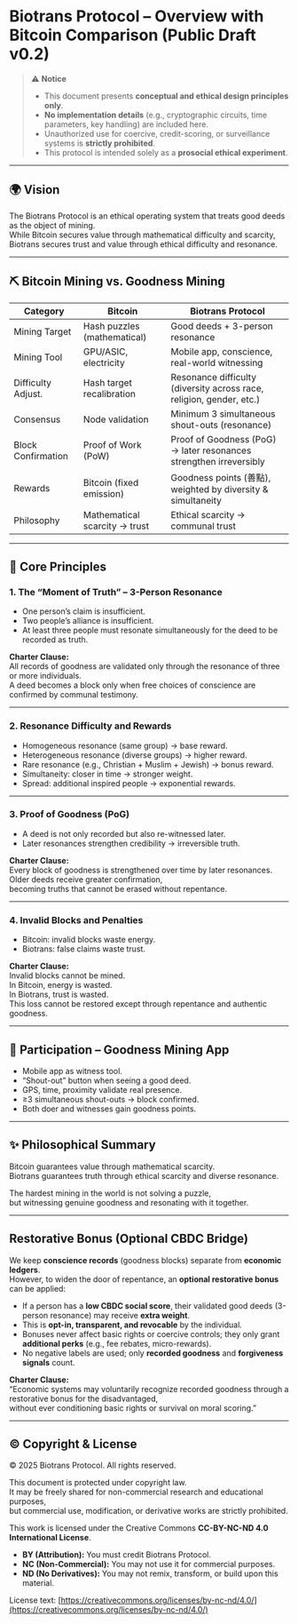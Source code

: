 # Biotrans Protocol – Overview with Bitcoin Comparison (Public Draft v0.2)

> ⚠️ **Notice**
> - This document presents **conceptual and ethical design principles only**.  
> - **No implementation details** (e.g., cryptographic circuits, time parameters, key handling) are included here.  
> - Unauthorized use for coercive, credit-scoring, or surveillance systems is **strictly prohibited**.  
> - This protocol is intended solely as a **prosocial ethical experiment**.  

---

## 🌍 Vision
The Biotrans Protocol is an ethical operating system that treats good deeds as the object of mining.  
While Bitcoin secures value through mathematical difficulty and scarcity,  
Biotrans secures trust and value through ethical difficulty and resonance.  

---

## ⛏️ Bitcoin Mining vs. Goodness Mining

| Category            | Bitcoin                          | Biotrans Protocol                                                   |
|---------------------|----------------------------------|----------------------------------------------------------------------|
| Mining Target       | Hash puzzles (mathematical)      | Good deeds + 3-person resonance                                     |
| Mining Tool         | GPU/ASIC, electricity            | Mobile app, conscience, real-world witnessing                       |
| Difficulty Adjust.  | Hash target recalibration        | Resonance difficulty (diversity across race, religion, gender, etc.)|
| Consensus           | Node validation                  | Minimum 3 simultaneous shout-outs (resonance)                       |
| Block Confirmation  | Proof of Work (PoW)              | Proof of Goodness (PoG) → later resonances strengthen irreversibly |
| Rewards             | Bitcoin (fixed emission)         | Goodness points (善點), weighted by diversity & simultaneity        |
| Philosophy          | Mathematical scarcity → trust    | Ethical scarcity → communal trust                                   |

---

## 📌 Core Principles

### 1. The “Moment of Truth” – 3-Person Resonance
- One person’s claim is insufficient.  
- Two people’s alliance is insufficient.  
- At least three people must resonate simultaneously for the deed to be recorded as truth.  

**Charter Clause:**  
All records of goodness are validated only through the resonance of three or more individuals.  
A deed becomes a block only when free choices of conscience are confirmed by communal testimony.  

---

### 2. Resonance Difficulty and Rewards
- Homogeneous resonance (same group) → base reward.  
- Heterogeneous resonance (diverse groups) → higher reward.  
- Rare resonance (e.g., Christian + Muslim + Jewish) → bonus reward.  
- Simultaneity: closer in time → stronger weight.  
- Spread: additional inspired people → exponential rewards.  

---

### 3. Proof of Goodness (PoG)
- A deed is not only recorded but also re-witnessed later.  
- Later resonances strengthen credibility → irreversible truth.  

**Charter Clause:**  
Every block of goodness is strengthened over time by later resonances.  
Older deeds receive greater confirmation,  
becoming truths that cannot be erased without repentance.  

---

### 4. Invalid Blocks and Penalties
- Bitcoin: invalid blocks waste energy.  
- Biotrans: false claims waste trust.  

**Charter Clause:**  
Invalid blocks cannot be mined.  
In Bitcoin, energy is wasted.  
In Biotrans, trust is wasted.  
This loss cannot be restored except through repentance and authentic goodness.  

---

## 📱 Participation – Goodness Mining App
- Mobile app as witness tool.  
- “Shout-out” button when seeing a good deed.  
- GPS, time, proximity validate real presence.  
- ≥3 simultaneous shout-outs → block confirmed.  
- Both doer and witnesses gain goodness points.  

---

## ✨ Philosophical Summary
Bitcoin guarantees value through mathematical scarcity.  
Biotrans guarantees truth through ethical scarcity and diverse resonance.  

The hardest mining in the world is not solving a puzzle,  
but witnessing genuine goodness and resonating with it together.  

---

## Restorative Bonus (Optional CBDC Bridge)

We keep **conscience records** (goodness blocks) separate from **economic ledgers**.  
However, to widen the door of repentance, an **optional restorative bonus** can be applied:

- If a person has a **low CBDC social score**, their validated good deeds (3-person resonance) may receive **extra weight**.  
- This is **opt-in, transparent, and revocable** by the individual.  
- Bonuses never affect basic rights or coercive controls; they only grant **additional perks** (e.g., fee rebates, micro-rewards).  
- No negative labels are used; only **recorded goodness** and **forgiveness signals** count.  

**Charter Clause:**  
“Economic systems may voluntarily recognize recorded goodness through a restorative bonus for the disadvantaged,  
without ever conditioning basic rights or survival on moral scoring.”  

---

## ©️ Copyright & License
© 2025 Biotrans Protocol. All rights reserved.  

This document is protected under copyright law.  
It may be freely shared for non-commercial research and educational purposes,  
but commercial use, modification, or derivative works are strictly prohibited.  

This work is licensed under the Creative Commons **CC-BY-NC-ND 4.0 International License**.  

- **BY (Attribution):** You must credit Biotrans Protocol.  
- **NC (Non-Commercial):** You may not use it for commercial purposes.  
- **ND (No Derivatives):** You may not remix, transform, or build upon this material.  

License text: [https://creativecommons.org/licenses/by-nc-nd/4.0/](https://creativecommons.org/licenses/by-nc-nd/4.0/)  

